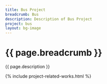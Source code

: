 ```yaml
---
title: Bus Project
breadcrumb: Bus 
description: Description of Bus Project
project: bus
layout: bg-image
---
```

# {{ page.breadcrumb }}

{{ page.description }}

{% include project-related-works.html %}
